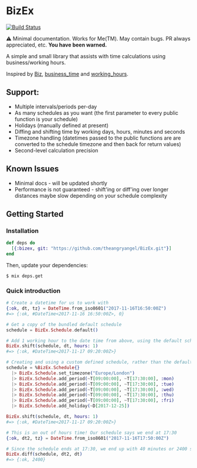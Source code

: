 # BizEx

[![Build Status](https://travis-ci.org/theangryangel/BizEx.svg?branch=master)](https://travis-ci.org/theangryangel/BizEx)

:warning: Minimal documentation. Works for Me(TM). May contain bugs. PR always appreciated, etc. **You have been warned.**

A simple and small library that assists with time calculations using business/working hours.

Inspired by [Biz](https://github.com/zendesk/biz), [business_time](https://github.com/bokmann/business_time) and [working_hours](https://github.com/Intrepidd/working_hours).

## Support:
  * Multiple intervals/periods per-day
  * As many schedules as you want (the first parameter to every public function is your schedule)
  * Holidays (manually defined at present)
  * Diffing and shifting time by working days, hours, minutes and seconds
  * Timezone handling (datetimes passed to the public functions are are converted to the schedule timezone and then back for return values)
  * Second-level calculation precision

## Known Issues
  * Minimal docs - will be updated shortly
  * Performance is not guaranteed - shift'ing or diff'ing over longer distances maybe slow depending on your schedule complexity

## Getting Started

### Installation

```elixir
def deps do
  [{:bizex, git: "https://github.com/theangryangel/BizEx.git"}]
end
```

Then, update your dependencies:

```sh-session
$ mix deps.get
```

### Quick introduction

```elixir
# Create a datetime for us to work with
{:ok, dt, tz} = DateTime.from_iso8601("2017-11-16T16:50:00Z")
#=> {:ok, #DateTime<2017-11-16 16:50:00Z>, 0}

# Get a copy of the bundled default schedule
schedule = BizEx.Schedule.default()

# Add 1 working hour to the date time from above, using the default schedule
BizEx.shift(schedule, dt, hours: 1)
#=> {:ok, #DateTime<2017-11-17 09:20:00Z>}

# Creating and using a custom defined schedule, rather than the default schedule
schedule = %BizEx.Schedule{}
  |> BizEx.Schedule.set_timezone("Europe/London")
  |> BizEx.Schedule.add_period(~T[09:00:00], ~T[17:30:00], :mon)
  |> BizEx.Schedule.add_period(~T[09:00:00], ~T[17:30:00], :tue)
  |> BizEx.Schedule.add_period(~T[09:00:00], ~T[17:30:00], :wed)
  |> BizEx.Schedule.add_period(~T[09:00:00], ~T[17:30:00], :thu)
  |> BizEx.Schedule.add_period(~T[09:00:00], ~T[17:30:00], :fri)
  |> BizEx.Schedule.add_holiday(~D[2017-12-25])

BizEx.shift(schedule, dt, hours: 1)
#=> {:ok, #DateTime<2017-11-17 09:20:00Z>}

# This is an out of hours time! Our schedule says we end at 17:30
{:ok, dt2, tz} = DateTime.from_iso8601("2017-11-16T17:50:00Z")

# Since the schedule ends at 17:30, we end up with 40 minutes or 2400 seconds between 16:50 and 17:30, rather than 1 hour
BizEx.diff(schedule, dt2, dt)
#=> {:ok, 2400}

```
